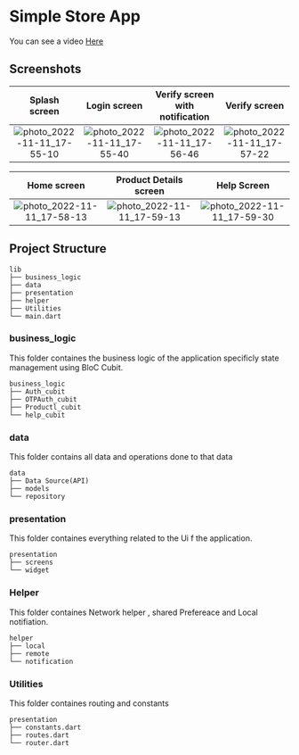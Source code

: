 # **Simple Store App**

You can see a video [Here](https://drive.google.com/file/d/1fAViiwKNT0ooUSb7JH3hwaehuXTCys9Y/view?usp=drivesdk)

## Screenshots

  Splash screen                 |   Login screen        |  Verify screen with notification | Verify screen 
:-------------------------:|:-------------------------:|:-------------------------:|:-------------------------:
![photo_2022-11-11_17-55-10](https://user-images.githubusercontent.com/55716560/201379416-9a3911cc-af04-4289-acbf-e1cda55e5c7a.jpg)|![photo_2022-11-11_17-55-40](https://user-images.githubusercontent.com/55716560/201379738-9e68ce74-372d-4938-9dc8-71ab6566f458.jpg)|![photo_2022-11-11_17-56-46](https://user-images.githubusercontent.com/55716560/201380104-22dc71a4-2c7f-4ad2-ac22-42b59642b056.jpg)|![photo_2022-11-11_17-57-22](https://user-images.githubusercontent.com/55716560/201380202-c85d41b1-3a18-4486-9606-f91582bf7e09.jpg)


  Home screen                 |   Product Details screen        |  Help Screen 
:-------------------------:|:-------------------------:|:-------------------------:
![photo_2022-11-11_17-58-13](https://user-images.githubusercontent.com/55716560/201380362-8503f9a5-39b0-4f9a-813c-a09f8bc59d0e.jpg)|![photo_2022-11-11_17-59-13](https://user-images.githubusercontent.com/55716560/201380548-4cc02242-f2d9-423e-98f0-cc6143597e7b.jpg)|![photo_2022-11-11_17-59-30](https://user-images.githubusercontent.com/55716560/201380595-e062028f-9ff1-47f9-9edf-e8d5e2ee3a5b.jpg)

 ## Project Structure
```
lib
├── business_logic
├── data
├── presentation
├── helper
├── Utilities
└── main.dart
```

### business_logic
This folder containes the business logic of the application specificly state management using BloC Cubit.

```
business_logic
├── Auth_cubit
├── OTPAuth_cubit
├── Productl_cubit
└── help_cubit
```

### data
This folder contains all data and operations done to that data
```
data
├── Data Source(API)
├── models
└── repository
```

### presentation
This folder containes everything related to the Ui f the application.
```
presentation
├── screens
└── widget
```

### Helper
This folder containes Network helper , shared Prefereace and Local notifiation.
```
helper
├── local
├── remote
└── notification
```

### Utilities
This folder containes routing and constants
```
presentation
├── constants.dart
├── routes.dart
└── router.dart
```
